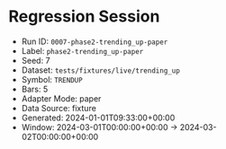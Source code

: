 # Regression Session

- Run ID: `0007-phase2-trending_up-paper`
- Label: `phase2-trending_up-paper`
- Seed: 7
- Dataset: `tests/fixtures/live/trending_up`
- Symbol: `TRENDUP`
- Bars: 5
- Adapter Mode: paper
- Data Source: fixture
- Generated: 2024-01-01T09:33:00+00:00
- Window: 2024-03-01T00:00:00+00:00 → 2024-03-02T00:00:00+00:00
